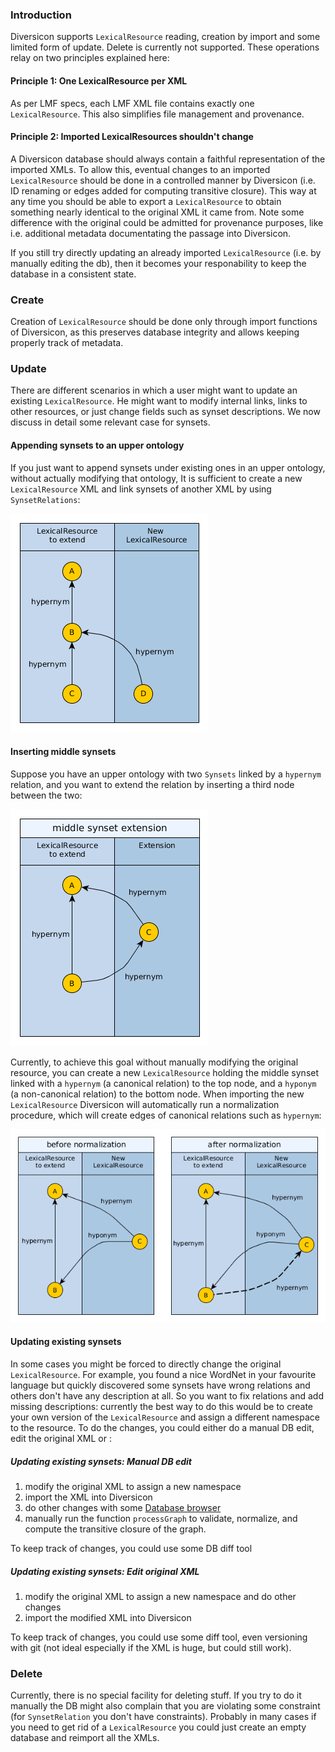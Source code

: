 ### Introduction

Diversicon supports `LexicalResource` reading, creation by import and some limited form of update. Delete is currently not supported. These operations relay on two principles explained here: 

#### Principle 1: One LexicalResource per XML

As per LMF specs, each LMF XML file contains exactly one `LexicalResource`. This also simplifies file management and provenance.

#### Principle 2: Imported LexicalResources shouldn't change

A Diversicon database should always contain a faithful representation of the imported XMLs. To allow this, eventual changes to an imported `LexicalResource`  should be done in a controlled manner by Diversicon (i.e. ID renaming or edges added for computing transitive closure). This way at any time you should be able to export a `LexicalResource` to obtain something nearly identical to the original XML it came from. Note some difference with the original could be admitted for provenance purposes, like i.e. additional metadata documentating the passage into Diversicon. 

If you still try directly updating an already imported `LexicalResource` (i.e. by manually editing the db), then it becomes your responability to keep the database in a consistent state.


### Create

Creation of `LexicalResource` should be done only through import functions of Diversicon, as this preserves database integrity and allows keeping properly track of metadata.


### Update

There are different scenarios in which a user might want to update an existing `LexicalResource`. He might want to modify internal links, links to other resources, or just change fields such as synset descriptions. We now discuss in detail some relevant case for synsets.


#### Appending synsets to an upper ontology

If you just want to append synsets under existing ones in an upper ontology, without actually modifying that ontology, It is sufficient to create a new `LexicalResource` XML and link synsets of another XML by using `SynsetRelations`:

<img src="img/extension-2.png">

#### Inserting middle synsets

Suppose you have an upper ontology with two `Synsets` linked by a `hypernym` relation, and you want to extend the relation by inserting a third node between the two:

<img src="img/extension-0.png">

Currently, to achieve this goal without manually modifying the original resource, you can create a new `LexicalResource` holding the middle synset linked with a `hypernym` (a canonical relation) to the top node, and a `hyponym` (a non-canonical relation) to the bottom node. When importing the new `LexicalResource` Diversicon will automatically run a normalization procedure, which will create edges of canonical relations such as `hypernym`:

<img src="img/extension-1.png">


#### Updating existing synsets

In some cases you might be forced to directly change the original `LexicalResource`. For example, you found a nice WordNet in your favourite language but quickly discovered some synsets have wrong relations and others don't have any description at all. So you want to fix relations and add missing descriptions: currently the best way to do this would be to create your own version of the `LexicalResource` and assign a different namespace to the resource. To do the changes, you could either do a manual DB edit, edit the original XML or :


##### Updating existing synsets: Manual DB edit

1. modify the original XML to assign a new namespace
2. import the XML into Diversicon
3. do other changes with some [Database browser](http://diversicon-eu.kb/manual/divercli/latest/Tools.html)
4. manually run the function `processGraph` to validate, normalize, and compute the transitive closure of the graph.

To keep track of changes, you could use some DB diff tool

##### Updating existing synsets: Edit original XML

1. modify the original XML to assign a new namespace and do other changes
2. import the modified XML into Diversicon

To keep track of changes, you could use some diff tool, even versioning with git (not ideal especially if 
the XML is huge, but could still work).


### Delete

Currently, there is no special facility for deleting stuff. If you try to do it manually the DB might also complain that you are violating some constraint (for `SynsetRelation` you don't have constraints). Probably in many cases if you need to get rid of a `LexicalResource` you could just create an empty database and reimport all the XMLs.



